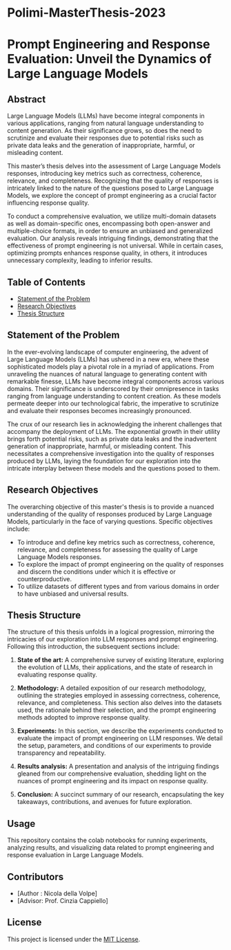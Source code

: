 # Polimi-MasterThesis-2023

# Prompt Engineering and Response Evaluation: Unveil the Dynamics of Large Language Models

## Abstract

Large Language Models (LLMs) have become integral components in various applications, ranging from natural language understanding to content generation. As their significance grows, so does the need to scrutinize and evaluate their responses due to potential risks such as private data leaks and the generation of inappropriate, harmful, or misleading content.

This master’s thesis delves into the assessment of Large Language Models responses, introducing key metrics such as correctness, coherence, relevance, and completeness. Recognizing that the quality of responses is intricately linked to the nature of the questions posed to Large Language Models, we explore the concept of prompt engineering as a crucial factor influencing response quality.

To conduct a comprehensive evaluation, we utilize multi-domain datasets as well as domain-specific ones, encompassing both open-answer and multiple-choice formats, in order to ensure an unbiased and generalized evaluation. Our analysis reveals intriguing findings, demonstrating that the effectiveness of prompt engineering is not universal. While in certain cases, optimizing prompts enhances response quality, in others, it introduces unnecessary complexity, leading to inferior results.

## Table of Contents

- [Statement of the Problem](#statement-of-the-problem)
- [Research Objectives](#research-objectives)
- [Thesis Structure](#thesis-structure)

## Statement of the Problem

In the ever-evolving landscape of computer engineering, the advent of Large Language Models (LLMs) has ushered in a new era, where these sophisticated models play a pivotal role in a myriad of applications. From unraveling the nuances of natural language to generating content with remarkable finesse, LLMs have become integral components across various domains. Their significance is underscored by their omnipresence in tasks ranging from language understanding to content creation. As these models permeate deeper into our technological fabric, the imperative to scrutinize and evaluate their responses becomes increasingly pronounced.

The crux of our research lies in acknowledging the inherent challenges that accompany the deployment of LLMs. The exponential growth in their utility brings forth potential risks, such as private data leaks and the inadvertent generation of inappropriate, harmful, or misleading content. This necessitates a comprehensive investigation into the quality of responses produced by LLMs, laying the foundation for our exploration into the intricate interplay between these models and the questions posed to them.

## Research Objectives

The overarching objective of this master's thesis is to provide a nuanced understanding of the quality of responses produced by Large Language Models, particularly in the face of varying questions. Specific objectives include:

- To introduce and define key metrics such as correctness, coherence, relevance, and completeness for assessing the quality of Large Language Models responses.
- To explore the impact of prompt engineering on the quality of responses and discern the conditions under which it is effective or counterproductive.
- To utilize datasets of different types and from various domains in order to have unbiased and universal results.

## Thesis Structure

The structure of this thesis unfolds in a logical progression, mirroring the intricacies of our exploration into LLM responses and prompt engineering. Following this introduction, the subsequent sections include:

1. **State of the art:** A comprehensive survey of existing literature, exploring the evolution of LLMs, their applications, and the state of research in evaluating response quality.
  
2. **Methodology:** A detailed exposition of our research methodology, outlining the strategies employed in assessing correctness, coherence, relevance, and completeness. This section also delves into the datasets used, the rationale behind their selection, and the prompt engineering methods adopted to improve response quality.
  
3. **Experiments:** In this section, we describe the experiments conducted to evaluate the impact of prompt engineering on LLM responses. We detail the setup, parameters, and conditions of our experiments to provide transparency and repeatability.
  
4. **Results analysis:** A presentation and analysis of the intriguing findings gleaned from our comprehensive evaluation, shedding light on the nuances of prompt engineering and its impact on response quality.
  
5. **Conclusion:** A succinct summary of our research, encapsulating the key takeaways, contributions, and avenues for future exploration.

## Usage

This repository contains the colab notebooks for running experiments, analyzing results, and visualizing data related to prompt engineering and response evaluation in Large Language Models.

## Contributors

- [Author : Nicola della Volpe]
- [Advisor: Prof. Cinzia Cappiello]

## License

This project is licensed under the [MIT License](LICENSE).
